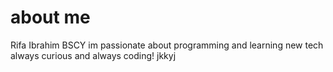 # about me 
Rifa Ibrahim 
BSCY 
im passionate about programming and learning new tech 
always curious and always coding!
jkkyj
